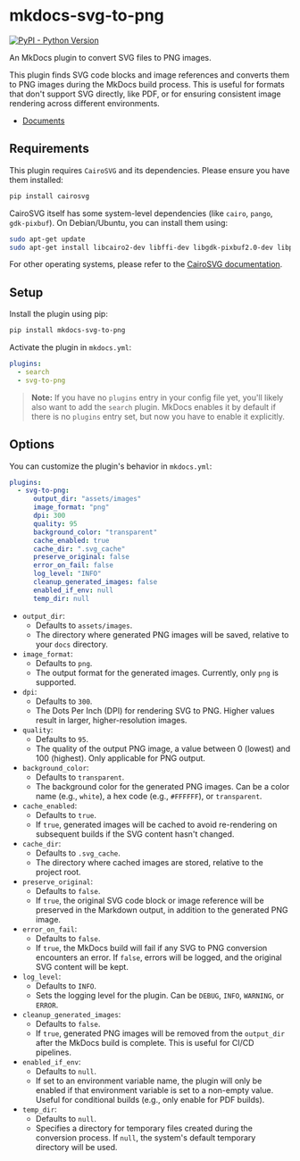 # mkdocs-svg-to-png

[![PyPI - Python Version][python-image]][pypi-link]

An MkDocs plugin to convert SVG files to PNG images.

This plugin finds SVG code blocks and image references and converts them to PNG images during the MkDocs build process. This is useful for formats that don't support SVG directly, like PDF, or for ensuring consistent image rendering across different environments.

- [Documents](https://thankful-beach-0f331f600.1.azurestaticapps.net/)

## Requirements

This plugin requires `CairoSVG` and its dependencies. Please ensure you have them installed:

```bash
pip install cairosvg
```

CairoSVG itself has some system-level dependencies (like `cairo`, `pango`, `gdk-pixbuf`). On Debian/Ubuntu, you can install them using:

```bash
sudo apt-get update
sudo apt-get install libcairo2-dev libffi-dev libgdk-pixbuf2.0-dev libpango1.0-dev
```

For other operating systems, please refer to the [CairoSVG documentation](https://cairosvg.org/documentation/#installation).

## Setup

Install the plugin using pip:

```bash
pip install mkdocs-svg-to-png
```

Activate the plugin in `mkdocs.yml`:

```yaml
plugins:
  - search
  - svg-to-png
```

> **Note:** If you have no `plugins` entry in your config file yet, you'll likely also want to add the `search` plugin. MkDocs enables it by default if there is no `plugins` entry set, but now you have to enable it explicitly.

## Options

You can customize the plugin's behavior in `mkdocs.yml`:

```yaml
plugins:
  - svg-to-png:
      output_dir: "assets/images"
      image_format: "png"
      dpi: 300
      quality: 95
      background_color: "transparent"
      cache_enabled: true
      cache_dir: ".svg_cache"
      preserve_original: false
      error_on_fail: false
      log_level: "INFO"
      cleanup_generated_images: false
      enabled_if_env: null
      temp_dir: null
```

-   `output_dir`:
    -   Defaults to `assets/images`.
    -   The directory where generated PNG images will be saved, relative to your `docs` directory.
-   `image_format`:
    -   Defaults to `png`.
    -   The output format for the generated images. Currently, only `png` is supported.
-   `dpi`:
    -   Defaults to `300`.
    -   The Dots Per Inch (DPI) for rendering SVG to PNG. Higher values result in larger, higher-resolution images.
-   `quality`:
    -   Defaults to `95`.
    -   The quality of the output PNG image, a value between 0 (lowest) and 100 (highest). Only applicable for PNG output.
-   `background_color`:
    -   Defaults to `transparent`.
    -   The background color for the generated PNG images. Can be a color name (e.g., `white`), a hex code (e.g., `#FFFFFF`), or `transparent`.
-   `cache_enabled`:
    -   Defaults to `true`.
    -   If `true`, generated images will be cached to avoid re-rendering on subsequent builds if the SVG content hasn't changed.
-   `cache_dir`:
    -   Defaults to `.svg_cache`.
    -   The directory where cached images are stored, relative to the project root.
-   `preserve_original`:
    -   Defaults to `false`.
    -   If `true`, the original SVG code block or image reference will be preserved in the Markdown output, in addition to the generated PNG image.
-   `error_on_fail`:
    -   Defaults to `false`.
    -   If `true`, the MkDocs build will fail if any SVG to PNG conversion encounters an error. If `false`, errors will be logged, and the original SVG content will be kept.
-   `log_level`:
    -   Defaults to `INFO`.
    -   Sets the logging level for the plugin. Can be `DEBUG`, `INFO`, `WARNING`, or `ERROR`.
-   `cleanup_generated_images`:
    -   Defaults to `false`.
    -   If `true`, generated PNG images will be removed from the `output_dir` after the MkDocs build is complete. This is useful for CI/CD pipelines.
-   `enabled_if_env`:
    -   Defaults to `null`.
    -   If set to an environment variable name, the plugin will only be enabled if that environment variable is set to a non-empty value. Useful for conditional builds (e.g., only enable for PDF builds).
-   `temp_dir`:
    -   Defaults to `null`.
    -   Specifies a directory for temporary files created during the conversion process. If `null`, the system's default temporary directory will be used.

[pypi-link]: https://pypi.org/project/mkdocs-svg-to-png/
[python-image]: https://img.shields.io/pypi/pyversions/mkdocs-svg-to-png?logo=python&logoColor=aaaaaa&labelColor=333333

